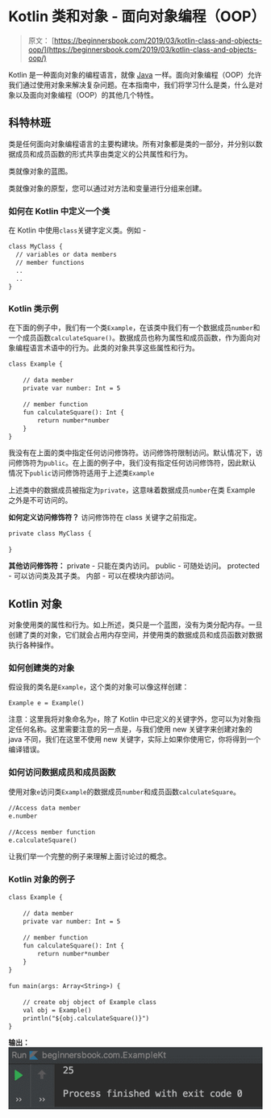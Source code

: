 # Kotlin 类和对象 - 面向对象编程（OOP）

> 原文： [https://beginnersbook.com/2019/03/kotlin-class-and-objects-oop/](https://beginnersbook.com/2019/03/kotlin-class-and-objects-oop/)

Kotlin 是一种面向对象的编程语言，就像 [Java](https://beginnersbook.com/2013/04/oops-concepts/) 一样。面向对象编程（OOP）允许我们通过使用对象来解决复杂问题。在本指南中，我们将学习什么是类，什么是对象以及面向对象编程（OOP）的其他几个特性。

## 科特林班

类是任何面向对象编程语言的主要构建块。所有对象都是类的一部分，并分别以数据成员和成员函数的形式共享由类定义的公共属性和行为。

类就像对象的蓝图。

类就像对象的原型，您可以通过对方法和变量进行分组来创建。

### 如何在 Kotlin 中定义一个类

在 Kotlin 中使用`class`关键字定义类。例如 -

```
class MyClass {
  // variables or data members
  // member functions
  ..
  ..
}
```

### Kotlin 类示例

在下面的例子中，我们有一个类`Example`，在该类中我们有一个数据成员`number`和一个成员函数`calculateSquare()`。数据成员也称为属性和成员函数，作为面向对象编程语言术语中的行为。此类的对象共享这些属性和行为。

```
class Example {

    // data member
    private var number: Int = 5

    // member function
    fun calculateSquare(): Int {
        return number*number
    }
}
```

我没有在上面的类中指定任何访问修饰符。访问修饰符限制访问。默认情况下，访问修饰符为`public`。在上面的例子中，我们没有指定任何访问修饰符，因此默认情况下`public`访问修饰符适用于上述类`Example`

上述类中的数据成员被指定为`private`，这意味着数据成员`number`在类 Example 之外是不可访问的。

**如何定义访问修饰符？**
访问修饰符在 class 关键字之前指定。

```
private class MyClass {

}
```

**其他访问修饰符：**
private - 只能在类内访问。
public - 可随处访问。
protected - 可以访问类及其子类。
内部 - 可以在模块内部访问。

## Kotlin 对象

对象使用类的属性和行为。如上所述，类只是一个蓝图，没有为类分配内存。一旦创建了类的对象，它们就会占用内存空间，并使用类的数据成员和成员函数对数据执行各种操作。

### 如何创建类的对象

假设我的类名是`Example`，这个类的对象可以像这样创建：

```
Example e = Example()

```

注意：这里我将对象命名为`e`，除了 Kotlin 中已定义的关键字外，您可以为对象指定任何名称。这里需要注意的另一点是，与我们使用 new 关键字来创建对象的 java 不同，我们在这里不使用 new 关键字，实际上如果你使用它，你将得到一个编译错误。

### 如何访问数据成员和成员函数

使用对象`e`访问类`Example`的数据成员`number`和成员函数`calculateSquare`。

```
//Access data member
e.number

//Access member function
e.calculateSquare()

```

让我们举一个完整的例子来理解上面讨论过的概念。

### Kotlin 对象的例子

```
class Example {

    // data member
    private var number: Int = 5

    // member function
    fun calculateSquare(): Int {
        return number*number
    }
}

fun main(args: Array<String>) {

    // create obj object of Example class
    val obj = Example()
    println("${obj.calculateSquare()}")
}
```

**输出：**
![Kotlin class objects](img/709e82b6b93f24c451bdf3bac790099f.jpg)